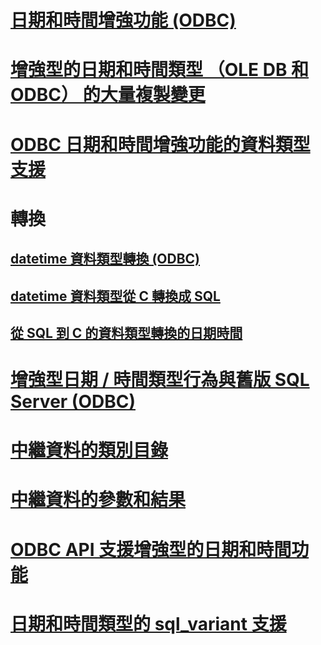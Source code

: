 # [日期和時間增強功能 (ODBC)](date-and-time-improvements-odbc.md)

# [增強型的日期和時間類型 （OLE DB 和 ODBC） 的大量複製變更](bulk-copy-changes-for-enhanced-date-and-time-types-ole-db-and-odbc.md)
# [ODBC 日期和時間增強功能的資料類型支援](data-type-support-for-odbc-date-and-time-improvements.md)

# 轉換
## [datetime 資料類型轉換 (ODBC)](datetime-data-type-conversions-odbc.md)
## [datetime 資料類型從 C 轉換成 SQL](datetime-data-type-conversions-from-c-to-sql.md)
## [從 SQL 到 C 的資料類型轉換的日期時間](datetime-data-type-conversions-from-sql-to-c.md)

# [增強型日期 / 時間類型行為與舊版 SQL Server (ODBC)](enhanced-date-and-time-type-behavior-with-previous-sql-server-versions-odbc.md)
# [中繼資料的類別目錄](metadata-catalog.md)
# [中繼資料的參數和結果](metadata-parameter-and-result.md)
# [ODBC API 支援增強型的日期和時間功能](odbc-api-support-for-enhanced-date-and-time-features.md)
# [日期和時間類型的 sql_variant 支援](sql-variant-support-for-date-and-time-types.md)
